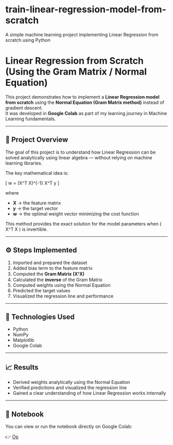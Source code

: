 # train-linear-regression-model-from-scratch
A simple machine learning project implementing Linear Regression from scratch using Python
# Linear Regression from Scratch (Using the Gram Matrix / Normal Equation)

This project demonstrates how to implement a **Linear Regression model from scratch** using the **Normal Equation (Gram Matrix method)** instead of gradient descent.  
It was developed in **Google Colab** as part of my learning journey in Machine Learning fundamentals.

---

## 🧠 Project Overview

The goal of this project is to understand how Linear Regression can be solved analytically using linear algebra — without relying on machine learning libraries.

The key mathematical idea is:

\[
w = (X^T X)^{-1} X^T y
\]

where  
- **X** → the feature matrix  
- **y** → the target vector  
- **w** → the optimal weight vector minimizing the cost function

This method provides the exact solution for the model parameters when \( X^T X \) is invertible.

---

## ⚙️ Steps Implemented

1. Imported and prepared the dataset  
2. Added bias term to the feature matrix  
3. Computed the **Gram Matrix (XᵀX)**  
4. Calculated the **inverse** of the Gram Matrix  
5. Computed weights using the Normal Equation  
6. Predicted the target values  
7. Visualized the regression line and performance

---

## 🚀 Technologies Used

- Python  
- NumPy  
- Matplotlib  
- Google Colab

---

## 📈 Results

- Derived weights analytically using the Normal Equation  
- Verified predictions and visualized the regression line  
- Gained a clear understanding of how Linear Regression works internally  

---

## 📓 Notebook

You can view or run the notebook directly on Google Colab:

👉 [Op]()
